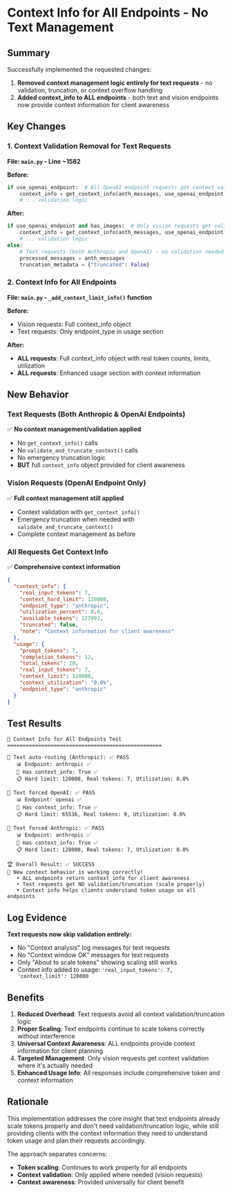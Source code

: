 # Context Info for All Endpoints - No Text Management

## Summary

Successfully implemented the requested changes:
1. **Removed context management logic entirely for text requests** - no validation, truncation, or context overflow handling
2. **Added context_info to ALL endpoints** - both text and vision endpoints now provide context information for client awareness

## Key Changes

### 1. Context Validation Removal for Text Requests
**File: `main.py` - Line ~1582**

**Before:**
```python
if use_openai_endpoint:  # All OpenAI endpoint requests got context validation
    context_info = get_context_info(anth_messages, use_openai_endpoint)
    # ... validation logic
```

**After:**
```python
if use_openai_endpoint and has_images:  # Only vision requests get validation
    context_info = get_context_info(anth_messages, use_openai_endpoint)  
    # ... validation logic
else:
    # Text requests (both Anthropic and OpenAI) - no validation needed
    processed_messages = anth_messages
    truncation_metadata = {"truncated": False}
```

### 2. Context Info for All Endpoints
**File: `main.py` - `_add_context_limit_info()` function**

**Before:**
- Vision requests: Full context_info object
- Text requests: Only endpoint_type in usage section

**After:**
- **ALL requests**: Full context_info object with real token counts, limits, utilization
- **ALL requests**: Enhanced usage section with context information

## New Behavior

### Text Requests (Both Anthropic & OpenAI Endpoints)
✅ **No context management/validation applied**
- No `get_context_info()` calls
- No `validate_and_truncate_context()` calls  
- No emergency truncation logic
- **BUT** full `context_info` object provided for client awareness

### Vision Requests (OpenAI Endpoint Only)
✅ **Full context management still applied**
- Context validation with `get_context_info()`
- Emergency truncation when needed with `validate_and_truncate_context()`
- Complete context management as before

### All Requests Get Context Info
✅ **Comprehensive context information**
```json
{
  "context_info": {
    "real_input_tokens": 7,
    "context_hard_limit": 128000,
    "endpoint_type": "anthropic",
    "utilization_percent": 0.0,
    "available_tokens": 127993,
    "truncated": false,
    "note": "Context information for client awareness"
  },
  "usage": {
    "prompt_tokens": 7,
    "completion_tokens": 12,
    "total_tokens": 20,
    "real_input_tokens": 7,
    "context_limit": 128000,
    "context_utilization": "0.0%",
    "endpoint_type": "anthropic"
  }
}
```

## Test Results

```
🧪 Context Info for All Endpoints Test
==================================================

📝 Text auto-routing (Anthropic): ✅ PASS
   📊 Endpoint: anthropic ✅
   🧠 Has context_info: True ✅
   📋 Hard limit: 128000, Real tokens: 7, Utilization: 0.0%

📝 Text forced OpenAI: ✅ PASS  
   📊 Endpoint: openai ✅
   🧠 Has context_info: True ✅
   📋 Hard limit: 65536, Real tokens: 9, Utilization: 0.0%

📝 Text forced Anthropic: ✅ PASS
   📊 Endpoint: anthropic ✅
   🧠 Has context_info: True ✅
   📋 Hard limit: 128000, Real tokens: 7, Utilization: 0.0%

🏆 Overall Result: ✅ SUCCESS
🎉 New context behavior is working correctly!
   • ALL endpoints return context_info for client awareness  
   • Text requests get NO validation/truncation (scale properly)
   • Context info helps clients understand token usage on all endpoints
```

## Log Evidence

**Text requests now skip validation entirely:**
- No "Context analysis" log messages for text requests
- No "Context window OK" messages for text requests  
- Only "About to scale tokens" showing scaling still works
- Context info added to usage: `'real_input_tokens': 7, 'context_limit': 128000`

## Benefits

1. **Reduced Overhead**: Text requests avoid all context validation/truncation logic
2. **Proper Scaling**: Text endpoints continue to scale tokens correctly without interference
3. **Universal Context Awareness**: ALL endpoints provide context information for client planning
4. **Targeted Management**: Only vision requests get context validation where it's actually needed
5. **Enhanced Usage Info**: All responses include comprehensive token and context information

## Rationale

This implementation addresses the core insight that text endpoints already scale tokens properly and don't need validation/truncation logic, while still providing clients with the context information they need to understand token usage and plan their requests accordingly.

The approach separates concerns:
- **Token scaling**: Continues to work properly for all endpoints
- **Context validation**: Only applied where needed (vision requests)  
- **Context awareness**: Provided universally for client benefit